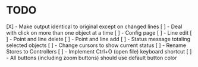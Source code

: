 # TODO

[X] - Make output identical to original except on changed lines
[ ] - Deal with click on more than one object at a time
[ ] - Config page
[ ] - Line edit
[ ] - Point and line delete
[ ] - Point and line add
[ ] - Status message totaling selected objects
[ ] - Change cursors to show current status
[ ] - Rename Stores to Controllers
[ ] - Implement Ctrl+O (open file) keyboard shortcut
[ ] - All buttons (including zoom buttons) should use default button color
